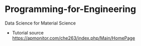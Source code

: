 # Programming-for-Engineering
Data Science for Material Science

* Tutorial source
https://apmonitor.com/che263/index.php/Main/HomePage
